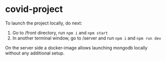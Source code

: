 # covid-project

To launch the project locally, do next:

1. Go to /front directory, run `npm i` and `npm start`
2. In another terminal window, go to /server and run `npm i` and `npm run dev`

On the server side a docker-image allows launching mongodb locally without any additional setup.
